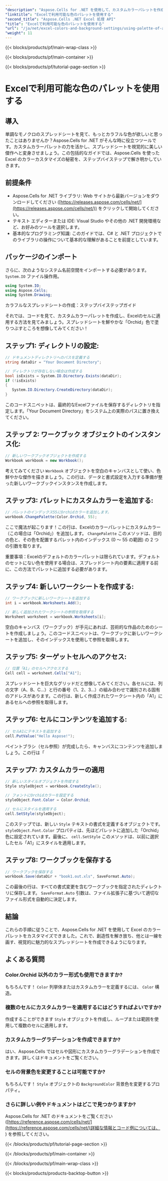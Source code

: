 ```yaml
---
"description": "Aspose.Cells for .NET を使用して、カスタムカラーパレットを作成し、Excel スプレッドシートに適用する方法を学びましょう。鮮やかな色と書式設定オプションで、データの視覚的な魅力を高めましょう。"
"linktitle": "Excelで利用可能な色のパレットを使用する"
"second_title": "Aspose.Cells .NET Excel 処理 API"
"title": "Excelで利用可能な色のパレットを使用する"
"url": "/ja/net/excel-colors-and-background-settings/using-palette-of-available-colors/"
"weight": 11
---
```


{{< blocks/products/pf/main-wrap-class >}}

{{< blocks/products/pf/main-container >}}

{{< blocks/products/pf/tutorial-page-section >}}

# Excelで利用可能な色のパレットを使用する

## 導入
単調なモノクロのスプレッドシートを見て、もっとカラフルな色が欲しいと思ったことはありませんか？Aspose.Cells for .NET がそんな時に役立つツールです。カスタムカラーパレットの力を活かし、スプレッドシートを視覚的に美しい傑作へと変身させましょう。この包括的なガイドでは、Aspose.Cells を使った Excel のカラーカスタマイズの秘密を、ステップバイステップで解き明かしていきます。 

## 前提条件

- Aspose.Cells for .NET ライブラリ: Web サイトから最新バージョンをダウンロードしてください ([https://releases.aspose.com/cells/net/](https://releases.aspose.com/cells/net/)) をクリックして開始してください。 
- テキスト エディターまたは IDE: Visual Studio やその他の .NET 開発環境など、お好みのツールを選択します。 
- 基本的なプログラミング知識: このガイドでは、C# と .NET プロジェクトでのライブラリの操作について基本的な理解があることを前提としています。

## パッケージのインポート

さらに、次のようなシステム名前空間をインポートする必要があります。 `System.IO` ファイル操作用。 

```csharp
using System.IO;
using Aspose.Cells;
using System.Drawing;
```

カラフルなスプレッドシートの作成：ステップバイステップガイド

それでは、コードを見て、カスタムカラーパレットを作成し、Excelのセルに適用する方法を見てみましょう。スプレッドシートを鮮やかな「Orchid」色で塗りつぶすところを想像してみてください！

## ステップ1: ディレクトリの設定:

```csharp
// ドキュメントディレクトリへのパスを定義する
string dataDir = "Your Document Directory";

// ディレクトリが存在しない場合は作成する
bool isExists = System.IO.Directory.Exists(dataDir);
if (!isExists)
{
   System.IO.Directory.CreateDirectory(dataDir);
}
```

このコードスニペットは、最終的なExcelファイルを保存するディレクトリを指定します。「Your Document Directory」をシステム上の実際のパスに置き換えてください。

## ステップ 2: ワークブック オブジェクトのインスタンス化:

```csharp
// 新しいワークブックオブジェクトを作成する
Workbook workbook = new Workbook();
```

考えてみてください `Workbook` オブジェクトを空白のキャンバスとして使い、色鮮やかな傑作を描きましょう。この行は、データと書式設定を入力する準備が整った新しいワークブックインスタンスを作成します。

## ステップ3: パレットにカスタムカラーを追加する:

```csharp
// パレットのインデックス55にOrchidカラーを追加します。
workbook.ChangePalette(Color.Orchid, 55);
```

ここで魔法が起こります！この行は、Excelのカラーパレットにカスタムカラー（この場合は「Orchid」）を追加します。 `ChangePalette` このメソッドは、目的の色と、その色を配置するパレット内のインデックス (0 ～ 55 の範囲) の 2 つの引数を取ります。 

重要事項：Excelのデフォルトのカラーパレットは限られています。デフォルトのセットにない色を使用する場合は、スプレッドシート内の要素に適用する前に、この方法でパレットに追加する必要があります。

## ステップ4: 新しいワークシートを作成する:

```csharp
// ワークブックに新しいワークシートを追加する
int i = workbook.Worksheets.Add();

// 新しく追加されたワークシートの参照を取得する
Worksheet worksheet = workbook.Worksheets[i];
```

空白のキャンバス（ワークブック）が手元にあれば、芸術的な作品のためのシートを作成しましょう。このコードスニペットは、ワークブックに新しいワークシートを追加し、そのインデックスを使用して参照を取得します。

## ステップ5: ターゲットセルへのアクセス:

```csharp
// 位置「A1」のセルへアクセスする
Cell cell = worksheet.Cells["A1"];
```

スプレッドシートを巨大なグリッドだと想像してみてください。各セルには、列の文字（A、B、C…）と行の番号（1、2、3…）の組み合わせで識別される固有のアドレスがあります。この行は、新しく作成されたワークシート内の「A1」にあるセルへの参照を取得します。

## ステップ6: セルにコンテンツを追加する:

```csharp
// セルA1にテキストを追加する
cell.PutValue("Hello Aspose!");
```

ペイントブラシ（セル参照）が完成したら、キャンバスにコンテンツを追加しましょう。この行は「

## ステップ7: カスタムカラーの適用

```csharp
// 新しいスタイルオブジェクトを作成する
Style styleObject = workbook.CreateStyle();

// フォントにOrchidカラーを設定する
styleObject.Font.Color = Color.Orchid;

// セルにスタイルを適用する
cell.SetStyle(styleObject);
```

このステップでは、新しい `Style` テキストの書式を定義するオブジェクトです。 `styleObject.Font.Color` プロパティは、先ほどパレットに追加した「Orchid」色に設定されています。最後に、 `cell.SetStyle` このメソッドは、以前に選択したセル「A1」にスタイルを適用します。

## ステップ8: ワークブックを保存する

```csharp
// ワークブックを保存する
workbook.Save(dataDir + "book1.out.xls", SaveFormat.Auto);
```

この最後の行は、すべての書式変更を含むワークブックを指定されたディレクトリに保存します。 `SaveFormat.Auto` 引数は、ファイル拡張子に基づいて適切なファイル形式を自動的に決定します。

## 結論

これらの手順に従うことで、Aspose.Cells for .NET を使用して Excel のカラーパレットをカスタマイズできました。これで、創造性を解き放ち、他とは一線を画す、視覚的に魅力的なスプレッドシートを作成できるようになります。 

## よくある質問

### Color.Orchid 以外のカラー形式も使用できますか?
もちろんです！ `Color` 列挙体またはカスタムカラーを定義するには、 `Color` 構造。

### 複数のセルにカスタムカラーを適用するにはどうすればよいですか?
作成することができます `Style` オブジェクトを作成し、ループまたは範囲を使用して複数のセルに適用します。

### カスタムカラーグラデーションを作成できますか?
はい、Aspose.Cells ではセルや図形にカスタムカラーグラデーションを作成できます。詳しくはドキュメントをご覧ください。

### セルの背景色を変更することは可能ですか?
もちろんです！ `Style` オブジェクトの `BackgroundColor` 背景色を変更するプロパティ。

### さらに詳しい例やドキュメントはどこで見つかりますか?
Aspose.Cells for .NET のドキュメントをご覧ください ([https://reference.aspose.com/cells/net/](https://reference.aspose.com/cells/net/)詳細な情報とコード例については、 ) を参照してください。

{{< /blocks/products/pf/tutorial-page-section >}}

{{< /blocks/products/pf/main-container >}}

{{< /blocks/products/pf/main-wrap-class >}}

{{< blocks/products/products-backtop-button >}}
